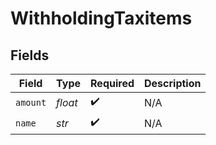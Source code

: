 # WithholdingTaxitems


## Fields

| Field              | Type               | Required           | Description        |
| ------------------ | ------------------ | ------------------ | ------------------ |
| `amount`           | *float*            | :heavy_check_mark: | N/A                |
| `name`             | *str*              | :heavy_check_mark: | N/A                |